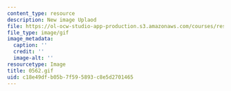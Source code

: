 ```yaml
---
content_type: resource
description: New image Uplaod
file: https://ol-ocw-studio-app-production.s3.amazonaws.com/courses/res-21g-01-kana-spring-2010/c18e49dfb05b7f595893c8e5d2701465_0562.gif
file_type: image/gif
image_metadata:
  caption: ''
  credit: ''
  image-alt: ''
resourcetype: Image
title: 0562.gif
uid: c18e49df-b05b-7f59-5893-c8e5d2701465
---
```

